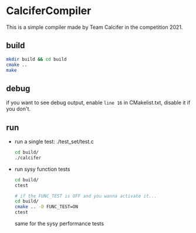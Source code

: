 # CalciferCompiler

This is a simple compiler made by Team Calcifer in the competition 2021.

## build

```bash
mkdir build && cd build
cmake ..
make
```

## debug

if you want to see debug output, enable `line 16` in CMakelist.txt, disable it if you don't.


## run

- run a single test: ./test_set/test.c

    ```bash
    cd build/
    ./calcifer
    ```

- run sysy function tests

    ```bash
    cd build/
    ctest
    
    # if the FUNC_TEST is OFF and you wanna activate it...
    cd build/
    cmake .. -D FUNC_TEST=ON
    ctest
    ```

    same for the sysy performance tests